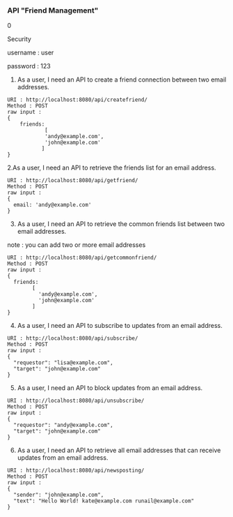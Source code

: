 ### API "Friend Management"
0

Security 

username : user

password : 123

1. As a	user, I need an API to create a friend connection between two email addresses.	
```
URI : http://localhost:8080/api/createfriend/
Method : POST
raw input : 
{
    friends:
            [
            'andy@example.com',
            'john@example.com' 
           ]
}
```
2.As a user, I need an API to retrieve the friends list for an email address.
```
URI : http://localhost:8080/api/getfriend/
Method : POST
raw input :
{ 
  email: 'andy@example.com' 
}
```
3. As a user, I need an API to retrieve the common friends list between two email addresses.

note : you can add two or more email addresses
```
URI : http://localhost:8080/api/getcommonfriend/
Method : POST
raw input :
{
  friends:
        [
          'andy@example.com',
          'john@example.com'
        ]
}
```

4. As a user, I need an API to subscribe to updates from an email address.	
```
URI : http://localhost:8080/api/subscribe/
Method : POST
raw input :
{
  "requestor": "lisa@example.com",
  "target": "john@example.com"
}
```

5. As a user, I need an API to block updates from an email address.
```
URI : http://localhost:8080/api/unsubscribe/
Method : POST
raw input :
{
  "requestor": "andy@example.com",
  "target": "john@example.com"
}
```
6. As a user, I need an API to retrieve all email addresses that can receive updates from an email address.
```
URI : http://localhost:8080/api/newsposting/
Method : POST
raw input :
{
  "sender": "john@example.com",
  "text": "Hello World! kate@example.com runail@example.com"
}
```

